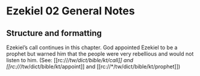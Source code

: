 # Ezekiel 02 General Notes
## Structure and formatting

Ezekiel’s call continues in this chapter. God appointed Ezekiel to be a prophet but warned him that the people were very rebellious and would not listen to him. (See: [[rc://*/tw/dict/bible/kt/call]] and [[rc://*/tw/dict/bible/kt/appoint]] and [[rc://*/tw/dict/bible/kt/prophet]])